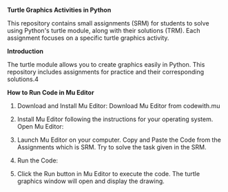 **Turtle Graphics Activities in Python**

This repository contains small assignments (SRM) for students to solve using Python's turtle module, 
along with their solutions (TRM). Each assignment focuses on a specific turtle graphics activity.

**Introduction**


The turtle module allows you to create graphics easily in Python. This repository includes assignments for practice and their corresponding solutions.4


**How to Run Code in Mu Editor**
1. Download and Install Mu Editor:
 Download Mu Editor from codewith.mu 

2. Install Mu Editor following the instructions for your operating system.
  Open Mu Editor:

3. Launch Mu Editor on your computer.
  Copy and Paste the Code from the Assignments which is SRM.
  Try to solve the task given in the SRM.

4. Run the Code:

5. Click the Run button in Mu Editor to execute the code.
  The turtle graphics window will open and display the drawing.
